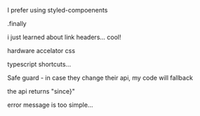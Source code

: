I prefer using styled-compoenents

.finally

i just learned about link headers... cool!

hardware accelator css

typescript shortcuts...

Safe guard - in case they change their api, my code will fallback

the api returns "since}"

error message is too simple...
